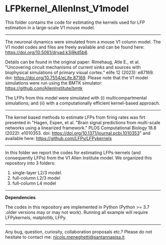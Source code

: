 # LFPkernel_AllenInst_V1model
This folder contains the code for estimating the kernels used for LFP estimation in a large-scale V1 mouse model.

------------------------------

The neuronal dynamics were simulated from a mouse V1 column model. The V1 model codes and files are freely available and can be found here: https://doi.org/10.5061/dryad.k3j9kd5b8. 

Details can be found in the original paper: Rimehaug, Atle E., et al. "Uncovering circuit mechanisms of current sinks and sources with biophysical simulations of primary visual cortex." elife 12 (2023): e87169. doi: https://doi.org/10.7554/eLife.87169. Please note that the V1 model simulations were run using the BMTK simulator: https://github.com/AllenInstitute/bmtk


The LFPs from this model were simulated with (i) multicompartmental simulations; and (ii) with a computationally efficient kernel-based approach. 


------------------------------

The kernel based methods to estimate LFPs from firing rates was firt presented in "Hagen, Espen, et al. "Brain signal predictions from multi-scale networks using a linearized framework." PLOS Computational Biology 18.8 (2022): e1010353. doi: https://doi.org/10.1371/journal.pcbi.1010353" and available here: https://github.com/LFPy/LFPykernels

------------------------------

In this folder we report the codes for estimating LFPs-kernels (and consequently LFPs) from the V1 Allen Institute model. We organized this repository into 3 folders: 
1) single-layer L2/3 model.
2) full-column L2/3 model
3) full-column L4 model


----------------------------------
**Dependencies**

The codes in this repository are implemented in Python (Python >= 3.7 .older versions may or may not work). 
Running all example will require LFPykernels, matplotlib, LFPy.


------------------------------------------
Any bug, question, curiosity, collaboration proposals etc.? Please do not hesitate to contact me: nicolo.meneghetti@santannapisa.it
